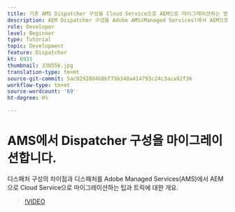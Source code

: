 ```yaml
---
title: 기존 AMS Dispatcher 구성을 Cloud Service으로 AEM으로 마이그레이션하는 방법
description: AEM Dispatcher 구성을 Adobe AMS(Managed Services)에서 AEM으로 Cloud Service으로 마이그레이션하기 위한 팁과 트릭입니다.
role: Developer
level: Beginner
type: Tutorial
topic: Development
feature: Dispatcher
kt: 6931
thumbnail: 330556.jpg
translation-type: tm+mt
source-git-commit: 5ac82928d4b0bf75b348a414793c24c3aca92f36
workflow-type: tm+mt
source-wordcount: '69'
ht-degree: 0%

---
```



# AMS에서 Dispatcher 구성을 마이그레이션합니다.

디스패처 구성의 차이점과 디스패처를 Adobe Managed Services(AMS)에서 AEM으로 Cloud Service으로 마이그레이션하는 팁과 트릭에 대한 개요.

>[!VIDEO](https://video.tv.adobe.com/v/330556/?quality=12&learn=on)